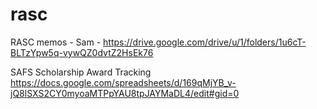 # rasc



RASC memos - Sam - https://drive.google.com/drive/u/1/folders/1u6cT-BLTzYpw5q-vywQZ0dvtZ2HsEk76





SAFS Scholarship Award Tracking
https://docs.google.com/spreadsheets/d/169qMjYB_v-jQ8lSXS2CY0myoaMTPpYAU8tpJAYMaDL4/edit#gid=0